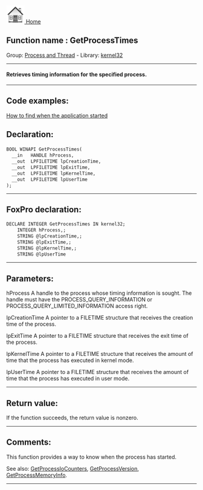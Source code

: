 [<img src="../../images/home.png"> Home ](https://github.com/VFPX/Win32API)  

## Function name : GetProcessTimes
Group: [Process and Thread](../../functions_group.md#Process_and_Thread)  -  Library: [kernel32](../../Libraries.md#kernel32)  
***  


#### Retrieves timing information for the specified process.
***  


## Code examples:
[How to find when the application started](../../samples/sample_534.md)  

## Declaration:
```foxpro  
BOOL WINAPI GetProcessTimes(
  __in   HANDLE hProcess,
  __out  LPFILETIME lpCreationTime,
  __out  LPFILETIME lpExitTime,
  __out  LPFILETIME lpKernelTime,
  __out  LPFILETIME lpUserTime
);  
```  
***  


## FoxPro declaration:
```foxpro  
DECLARE INTEGER GetProcessTimes IN kernel32;
	INTEGER hProcess,;
	STRING @lpCreationTime,;
	STRING @lpExitTime,;
	STRING @lpKernelTime,;
	STRING @lpUserTime  
```  
***  


## Parameters:
hProcess 
A handle to the process whose timing information is sought. The handle must have the PROCESS_QUERY_INFORMATION or PROCESS_QUERY_LIMITED_INFORMATION access right.

lpCreationTime 
A pointer to a FILETIME structure that receives the creation time of the process.

lpExitTime 
A pointer to a FILETIME structure that receives the exit time of the process.

lpKernelTime 
A pointer to a FILETIME structure that receives the amount of time that the process has executed in kernel mode. 

lpUserTime 
A pointer to a FILETIME structure that receives the amount of time that the process has executed in user mode. 
  
***  


## Return value:
If the function succeeds, the return value is nonzero.  
***  


## Comments:
This function provides a way to know when the process has started.  
  
See also: [GetProcessIoCounters](../kernel32/GetProcessIoCounters.md), [GetProcessVersion](../kernel32/GetProcessVersion.md), [GetProcessMemoryInfo](../psapi/GetProcessMemoryInfo.md).  
  
***  

